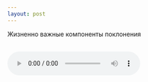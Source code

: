```yaml
---
layout: post
---
```


Жизненно важные компоненты поклонения

<br/>

<audio controls>
    <source src="https://s3.amazonaws.com/audiobooks.deepidea.cloud/ryle_worship/04_principles_of_warchip.mp3" type="audio/mpeg"/>
</audio>

